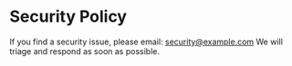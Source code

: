 # Security Policy

If you find a security issue, please email: security@example.com
We will triage and respond as soon as possible.
